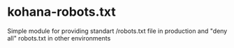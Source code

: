 kohana-robots.txt
=================

Simple module for providing standart /robots.txt file in production and "deny all" robots.txt in other environments
